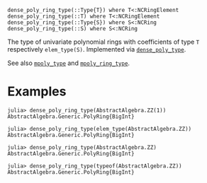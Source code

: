 ```
dense_poly_ring_type(::Type{T}) where T<:NCRingElement
dense_poly_ring_type(::T) where T<:NCRingElement
dense_poly_ring_type(::Type{S}) where S<:NCRing
dense_poly_ring_type(::S) where S<:NCRing
```

The type of univariate polynomial rings with coefficients of type `T` respectively `elem_type(S)`. Implemented via [`dense_poly_type`](@ref).

See also [`mpoly_type`](@ref) and [`mpoly_ring_type`](@ref).

# Examples

```jldoctest
julia> dense_poly_ring_type(AbstractAlgebra.ZZ(1))
AbstractAlgebra.Generic.PolyRing{BigInt}

julia> dense_poly_ring_type(elem_type(AbstractAlgebra.ZZ))
AbstractAlgebra.Generic.PolyRing{BigInt}

julia> dense_poly_ring_type(AbstractAlgebra.ZZ)
AbstractAlgebra.Generic.PolyRing{BigInt}

julia> dense_poly_ring_type(typeof(AbstractAlgebra.ZZ))
AbstractAlgebra.Generic.PolyRing{BigInt}
```
